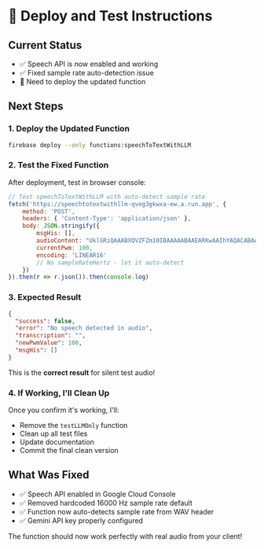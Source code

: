 # 🚀 Deploy and Test Instructions

## Current Status
- ✅ Speech API is now enabled and working
- ✅ Fixed sample rate auto-detection issue
- 🔄 Need to deploy the updated function

## Next Steps

### 1. Deploy the Updated Function
```bash
firebase deploy --only functions:speechToTextWithLLM
```

### 2. Test the Fixed Function
After deployment, test in browser console:
```javascript
// Test speechToTextWithLLM with auto-detect sample rate
fetch('https://speechtotextwithllm-qveg3gkwxa-ew.a.run.app', {
    method: 'POST',
    headers: { 'Content-Type': 'application/json' },
    body: JSON.stringify({
        msgHis: [],
        audioContent: "UklGRiQAAABXQVZFZm10IBAAAAABAAEARKwAAIhYAQACABAAZGF0YQAAAAA=",
        currentPwm: 100,
        encoding: 'LINEAR16'
        // No sampleRateHertz - let it auto-detect
    })
}).then(r => r.json()).then(console.log)
```

### 3. Expected Result
```json
{
  "success": false,
  "error": "No speech detected in audio",
  "transcription": "",
  "newPwmValue": 100,
  "msgHis": []
}
```

This is the **correct result** for silent test audio!

### 4. If Working, I'll Clean Up
Once you confirm it's working, I'll:
- Remove the `testLLMOnly` function
- Clean up all test files
- Update documentation
- Commit the final clean version

## What Was Fixed
- ✅ Speech API enabled in Google Cloud Console
- ✅ Removed hardcoded 16000 Hz sample rate default
- ✅ Function now auto-detects sample rate from WAV header
- ✅ Gemini API key properly configured

The function should now work perfectly with real audio from your client!